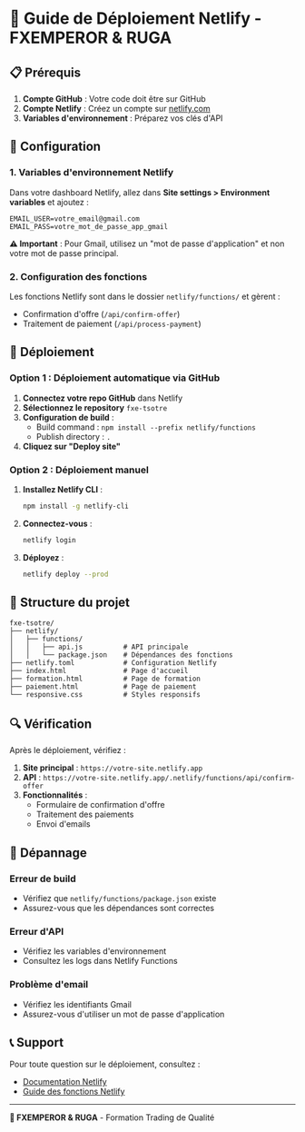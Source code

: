 # 🚀 Guide de Déploiement Netlify - FXEMPEROR & RUGA

## 📋 Prérequis

1. **Compte GitHub** : Votre code doit être sur GitHub
2. **Compte Netlify** : Créez un compte sur [netlify.com](https://netlify.com)
3. **Variables d'environnement** : Préparez vos clés d'API

## 🔧 Configuration

### 1. Variables d'environnement Netlify

Dans votre dashboard Netlify, allez dans **Site settings > Environment variables** et ajoutez :

```
EMAIL_USER=votre_email@gmail.com
EMAIL_PASS=votre_mot_de_passe_app_gmail
```

**⚠️ Important** : Pour Gmail, utilisez un "mot de passe d'application" et non votre mot de passe principal.

### 2. Configuration des fonctions

Les fonctions Netlify sont dans le dossier `netlify/functions/` et gèrent :
- Confirmation d'offre (`/api/confirm-offer`)
- Traitement de paiement (`/api/process-payment`)

## 🚀 Déploiement

### Option 1 : Déploiement automatique via GitHub

1. **Connectez votre repo GitHub** dans Netlify
2. **Sélectionnez le repository** `fxe-tsotre`
3. **Configuration de build** :
   - Build command : `npm install --prefix netlify/functions`
   - Publish directory : `.`
4. **Cliquez sur "Deploy site"**

### Option 2 : Déploiement manuel

1. **Installez Netlify CLI** :
   ```bash
   npm install -g netlify-cli
   ```

2. **Connectez-vous** :
   ```bash
   netlify login
   ```

3. **Déployez** :
   ```bash
   netlify deploy --prod
   ```

## 📁 Structure du projet

```
fxe-tsotre/
├── netlify/
│   ├── functions/
│   │   ├── api.js          # API principale
│   │   └── package.json    # Dépendances des fonctions
├── netlify.toml            # Configuration Netlify
├── index.html              # Page d'accueil
├── formation.html          # Page de formation
├── paiement.html           # Page de paiement
└── responsive.css          # Styles responsifs
```

## 🔍 Vérification

Après le déploiement, vérifiez :

1. **Site principal** : `https://votre-site.netlify.app`
2. **API** : `https://votre-site.netlify.app/.netlify/functions/api/confirm-offer`
3. **Fonctionnalités** :
   - Formulaire de confirmation d'offre
   - Traitement des paiements
   - Envoi d'emails

## 🐛 Dépannage

### Erreur de build
- Vérifiez que `netlify/functions/package.json` existe
- Assurez-vous que les dépendances sont correctes

### Erreur d'API
- Vérifiez les variables d'environnement
- Consultez les logs dans Netlify Functions

### Problème d'email
- Vérifiez les identifiants Gmail
- Assurez-vous d'utiliser un mot de passe d'application

## 📞 Support

Pour toute question sur le déploiement, consultez :
- [Documentation Netlify](https://docs.netlify.com/)
- [Guide des fonctions Netlify](https://docs.netlify.com/functions/overview/)

---

**🎯 FXEMPEROR & RUGA** - Formation Trading de Qualité 